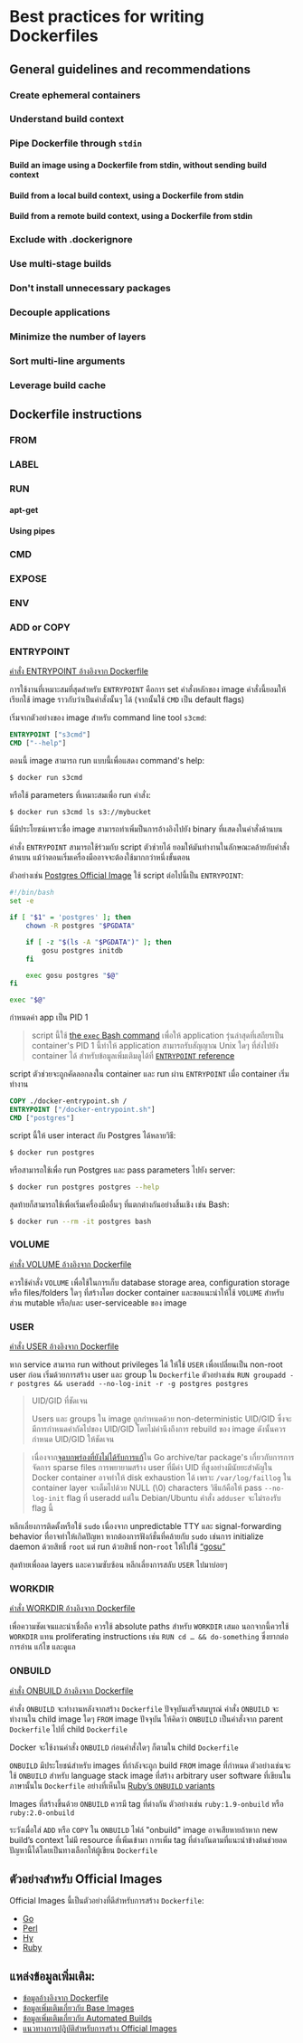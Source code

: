 # Best practices for writing Dockerfiles

<!-- TODO -->

## General guidelines and recommendations

### Create ephemeral containers

<!-- TODO -->

### Understand build context

<!-- TODO -->

### Pipe Dockerfile through `stdin`

<!-- TODO -->


#### Build an image using a Dockerfile from stdin, without sending build context

<!-- TODO -->

#### Build from a local build context, using a Dockerfile from stdin

<!-- TODO -->

#### Build from a remote build context, using a Dockerfile from stdin

<!-- TODO -->

### Exclude with .dockerignore

<!-- TODO -->

### Use multi-stage builds

<!-- TODO -->

### Don't install unnecessary packages

<!-- TODO -->

### Decouple applications

<!-- TODO -->

### Minimize the number of layers

<!-- TODO -->

### Sort multi-line arguments

<!-- TODO -->

### Leverage build cache

<!-- TODO -->

## Dockerfile instructions

<!-- TODO -->

### FROM

<!-- TODO -->

### LABEL

<!-- TODO -->

### RUN

<!-- TODO -->

#### apt-get

<!-- TODO -->

#### Using pipes

<!-- TODO -->

### CMD

<!-- TODO -->

### EXPOSE

<!-- TODO -->

### ENV

<!-- TODO -->


### ADD or COPY

<!-- TODO -->

### ENTRYPOINT

[คำสั่ง ENTRYPOINT อ้างอิงจาก Dockerfile](https://docs.docker.com/engine/reference/builder/#entrypoint)

การใช้งานที่เหมาะสมที่สุดสำหรับ `ENTRYPOINT` คือการ set คำสั่งหลักของ image คำสั่งนี้ยอมให้เรียกใช้ image ราวกับว่าเป็นคำสั่งนั้นๆ ได้ (จากนั้นใช้ `CMD` เป็น default flags)

เริ่มจากตัวอย่างของ image สำหรับ command line tool `s3cmd`:

```dockerfile
ENTRYPOINT ["s3cmd"]
CMD ["--help"]
```

ตอนนี้ image สามารถ run แบบนี้เพื่อแสดง command's help:

```bash
$ docker run s3cmd
```

หรือใช้ parameters ที่เหมาะสมเพื่อ run คำสั่ง:

```bash
$ docker run s3cmd ls s3://mybucket
```

นี่มีประโยชน์เพราะชื่อ image สามารถทำเพิ่มป็นการอ้างอิงไปยัง binary ที่แสดงในคำสั่งด้านบน

คำสั่ง `ENTRYPOINT` สามารถใช้ร่วมกับ script ตัวช่วยได้ ยอมให้มันทำงานในลักษณะคล้ายกับคำสั่งด้านบน แม้ว่าตอนเริ่มเครื่องมืออาจจะต้องใช้มากกว่าหนึ่งขั้นตอน

ตัวอย่างเช่น [Postgres Official Image](https://hub.docker.com/_/postgres/) ใช้ script ต่อไปนี้เป็น `ENTRYPOINT`:

```bash
#!/bin/bash
set -e

if [ "$1" = 'postgres' ]; then
    chown -R postgres "$PGDATA"

    if [ -z "$(ls -A "$PGDATA")" ]; then
        gosu postgres initdb
    fi

    exec gosu postgres "$@"
fi

exec "$@"
```

กำหนดค่า app เป็น PID 1

> script นี้ใช้ [the `exec` Bash command](http://wiki.bash-hackers.org/commands/builtin/exec) เพื่อให้ application 
> รุ่นล่าสุดที่เสถียรเป็น container's PID 1 นี้ทำให้ application สามารถรับสัญญาณ Unix ใดๆ ที่ส่งไปยัง container ได้ 
> สำหรับข้อมูลเพิ่มเติมดูได้ที่ [`ENTRYPOINT` reference](https://docs.docker.com/engine/reference/builder/#entrypoint)

script ตัวช่วยจะถูกคัดลอกลงใน container และ run ผ่าน `ENTRYPOINT` เมื่อ container เริ่มทำงาน

```dockerfile
COPY ./docker-entrypoint.sh /
ENTRYPOINT ["/docker-entrypoint.sh"]
CMD ["postgres"]
```

script นี้ให้ user interact กับ Postgres ได้หลายวิธี:

```bash
$ docker run postgres
```

หรือสามารถใช้เพื่อ run Postgres และ pass parameters ไปยัง server:

```bash
$ docker run postgres postgres --help
```

สุดท้ายก็สามารถใช้เพื่อเริ่มเครื่องมืออื่นๆ ที่แตกต่างกันอย่างสิ้นเชิง เช่น Bash:

```bash
$ docker run --rm -it postgres bash
```

### VOLUME

[คำสั่ง VOLUME อ้างอิงจาก Dockerfile](https://docs.docker.com/engine/reference/builder/#volume)

ควรใช้คำสั่ง `VOLUME` เพื่อใช้ในการเก็บ database storage area, configuration storage หรือ files/folders ใดๆ ที่สร้างโดย docker container และขอแนะนำให้ใช้ `VOLUME` สำหรับส่วน mutable หรือ/และ user-serviceable ของ image

### USER

[คำสั่ง USER อ้างอิงจาก Dockerfile](https://docs.docker.com/engine/reference/builder/#user)

หาก service สามารถ run without privileges ได้ ให้ใช้ `USER` เพื่อเปลี่ยนเป็น non-root user ก่อน เริ่มด้วยการสร้าง user และ group ใน `Dockerfile` ตัวอย่างเช่น `RUN groupadd -r postgres && useradd --no-log-init -r -g postgres postgres`

> UID/GID ที่ชัดเจน
>
> Users และ groups ใน image ถูกกำหนดด้วย non-deterministic UID/GID ซึ่งจะมีการกำหนดค่าถัดไปของ UID/GID โดยไม่คำนึงถึงการ 
> rebuild ของ image ดังนั้นควรกำหนด UID/GID ให้ชัดเจน

> เนื่องจาก[จุดบกพร่องที่ยังไม่ได้รับการแก้](https://github.com/golang/go/issues/13548)ใน Go archive/tar package's 
> เกี่ยวกับการการจัดการ sparse files การพยายามสร้าง user ที่มีค่า UID ที่สูงอย่างมีนัยยะสำคัญใน Docker container 
> อาจทำให้ disk exhaustion ได้ เพราะ `/var/log/faillog` ใน container layer จะเต็มไปด้วย NULL (\0) characters 
> วิธีแก้คือให้ pass `--no-log-init` flag ที่ useradd แต่ใน Debian/Ubuntu คำสั่ง `adduser` จะไม่รองรับ flag นี้

หลีกเลี่ยงการติดตั้งหรือใช้ `sudo` เนื่องจาก unpredictable TTY และ signal-forwarding behavior ที่อาจทำให้เกิดปัญหา หากต้องการฟังก์ชั่นที่คล้ายกับ `sudo` เช่นการ initialize daemon ด้วยสิทธิ์ `root` แต่ run ด้วยสิทธิ์ non-`root` ให้ไปใช้ [“gosu”](https://github.com/tianon/gosu)

สุดท้ายเพื่อลด layers และความซับซ้อน หลีกเลี่ยงการสลับ `USER` ไปมาบ่อยๆ

### WORKDIR

[คำสั่ง WORKDIR อ้างอิงจาก Dockerfile](https://docs.docker.com/engine/reference/builder/#workdir)

เพื่อความชัดเจนและน่าเชื่อถือ ควรใช้ absolute paths สำหรับ `WORKDIR` เสมอ นอกจากนี้ควรใช้ `WORKDIR` แทน proliferating instructions เช่น `RUN cd … && do-something` ซึ่งยากต่อการอ่าน แก้ไข และดูแล

### ONBUILD

[คำสั่ง ONBUILD อ้างอิงจาก Dockerfile](https://docs.docker.com/engine/reference/builder/#onbuild)

คำสั่ง `ONBUILD` จะทำงานหลังจากสร้าง `Dockerfile` ปัจจุบันเสร็จสมบูรณ์ คำสั่ง `ONBUILD` จะทำงานใน child image ใดๆ `FROM` image ปัจจุบัน ให้คิดว่า `ONBUILD` เป็นคำสั่งจาก parent `Dockerfile` ไปที่ child `Dockerfile`

Docker จะใช้งานคำสั่ง `ONBUILD` ก่อนคำสั่งใดๆ ก็ตามใน child `Dockerfile`

`ONBUILD` มีประโยชน์สำหรับ images ที่กำลังจะถูก build `FROM` image ที่กำหนด ตัวอย่างเช่นจะใช้ `ONBUILD` สำหรับ language stack image ที่สร้าง arbitrary user software ที่เขียนในภาษานั้นใน `Dockerfile` อย่างที่เห็นใน [Ruby’s `ONBUILD` variants](https://github.com/docker-library/ruby/blob/c43fef8a60cea31eb9e7d960a076d633cb62ba8d/2.4/jessie/onbuild/Dockerfile)

Images ที่สร้างขึ้นด้วย `ONBUILD` ควรมี tag ที่ต่างกัน ตัวอย่างเช่น `ruby:1.9-onbuild` หรือ `ruby:2.0-onbuild`

ระวังเมื่อใส่ `ADD` หรือ `COPY` ใน `ONBUILD` ไฟล์ "onbuild" image อาจเสียหายถ้าหาก new build’s context ไม่มี resource ที่เพิ่มเข้ามา การเพิ่ม tag ที่ต่างกันตามที่แนะนำข้างต้นช่วยลดปัญหานี้ได้โดยเป็นทางเลือกให้ผู้เขียน `Dockerfile`

## ตัวอย่างสำหรับ Official Images

Official Images นี้เป็นตัวอย่างที่ดีสำหรับการสร้าง `Dockerfile`:

* [Go](https://hub.docker.com/_/golang/)
* [Perl](https://hub.docker.com/_/perl/)
* [Hy](https://hub.docker.com/_/hylang/)
* [Ruby](https://hub.docker.com/_/ruby/)

## แหล่งข้อมูลเพิ่มเติม:

* [ข้อมูลอ้างอิงจาก Dockerfile](https://docs.docker.com/engine/reference/builder/)
* [ข้อมูลเพิ่มเติมเกี่ยวกับ Base Images](https://docs.docker.com/develop/develop-images/baseimages/)
* [ข้อมูลเพิ่มเติมเกี่ยวกับ Automated Builds](https://docs.docker.com/docker-hub/builds/)
* [แนวทางการปฎิบัติสำหรับการสร้าง Official Images](https://docs.docker.com/docker-hub/official_images/)
